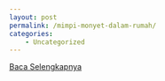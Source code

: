 ```yaml
---
layout: post
permalink: /mimpi-monyet-dalam-rumah/
categories:
    - Uncategorized
---
```


[Baca Selengkapnya](/10)